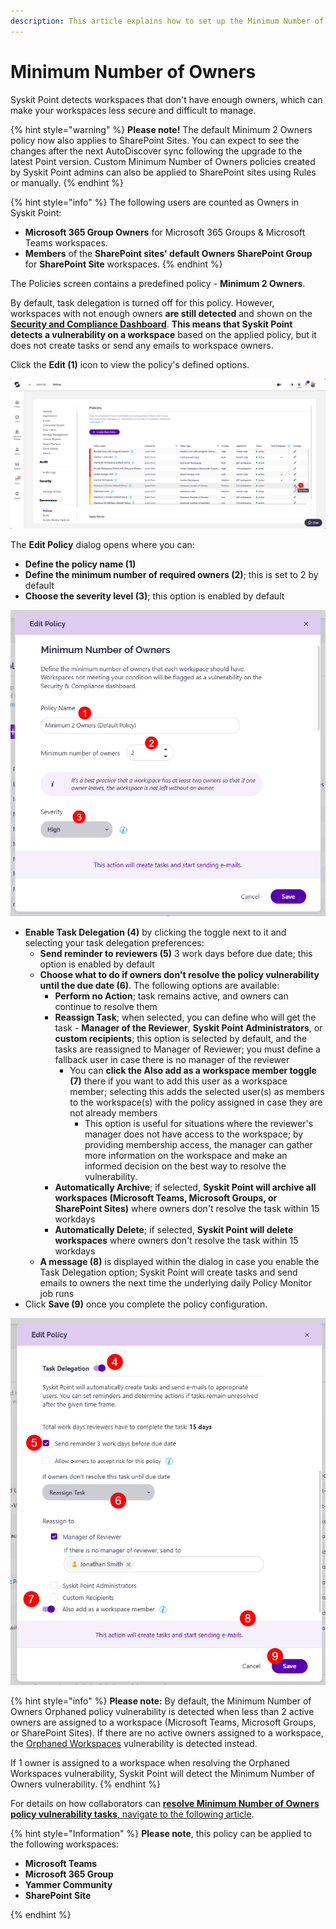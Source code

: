 ```yaml
---
description: This article explains how to set up the Minimum Number of Owners policy in Syskit Point.
---
```


# Minimum Number of Owners

Syskit Point detects workspaces that don't have enough owners, which can make your workspaces less secure and difficult to manage.

{% hint style="warning" %}
**Please note!** 
The default Minimum 2 Owners policy now also applies to SharePoint Sites. 
You can expect to see the changes after the next AutoDiscover sync following the upgrade to the latest Point version.
Custom Minimum Number of Owners policies created by Syskit Point admins can also be applied to SharePoint sites using Rules or manually.
{% endhint %}

{% hint style="info" %}
The following users are counted as Owners in Syskit Point:
* **Microsoft 365 Group Owners** for Microsoft 365 Groups & Microsoft Teams workspaces.
* **Members** of the **SharePoint sites' default Owners SharePoint Group** for **SharePoint Site** workspaces.
{% endhint %}
 
The Policies screen contains a predefined policy - **Minimum 2 Owners**. 

By default, task delegation is turned off for this policy. However, workspaces with not enough owners **are still detected** and shown on the [**Security and Compliance Dashboard**](../security-compliance-checks/workspaces-not-enough-owners.md). **This means that Syskit Point detects a vulnerability on a workspace** based on the applied policy, but it does not create tasks or send any emails to workspace owners. 

Click the **Edit (1)** icon to view the policy's defined options.

![Minimum Number of Owners - Edit Policy](../../.gitbook/assets/set-up-automated-workflows-min-owners-edit.png)

The **Edit Policy** dialog opens where you can:

* **Define the policy name (1)**
* **Define the minimum number of required owners (2)**; this is set to 2 by default
* **Choose the severity level (3)**; this option is enabled by default

![Edit Policy Dialog](../../.gitbook/assets/set-up-automated-workflows-min-owners-dialog.png)

* **Enable Task Delegation (4)** by clicking the toggle next to it and selecting your task delegation preferences:  
  * **Send reminder to reviewers (5)** 3 work days before due date; this option is enabled by default  
  * **Choose what to do if owners don't resolve the policy vulnerability until the due date (6)**. The following options are available:   
    * **Perform no Action**; task remains active, and owners can continue to resolve them
    * **Reassign Task**; when selected, you can define who will get the task - **Manager of the Reviewer**, **Syskit Point Administrators**, or **custom recipients**; this option is selected by default, and the tasks are reassigned to Manager of Reviewer; you must define a fallback user in case there is no manager of the reviewer   
      * You can **click the Also add as a workspace member toggle (7)** there if you want to add this user as a workspace member; selecting this adds the selected user(s) as members to the workspace(s) with the policy assigned in case they are not already members
        * This option is useful for situations where the reviewer's manager does not have access to the workspace; by providing membership access, the manager can gather more information on the workspace and make an informed decision on the best way to resolve the vulnerability. 
    * **Automatically Archive**; if selected, **Syskit Point will archive all workspaces (Microsoft Teams, Microsoft Groups, or SharePoint Sites)** where owners don't resolve the task within 15 workdays
    * **Automatically Delete**; if selected, **Syskit Point will delete workspaces** where owners don't resolve the task within 15 workdays
  * **A message (8)** is displayed within the dialog in case you enable the Task Delegation option; Syskit Point will create tasks and send emails to owners the next time the underlying daily Policy Monitor job runs
* Click **Save (9)** once you complete the policy configuration.

![Edit Policy Dialog - Task Delegation](../../.gitbook/assets/set-up-automated-workflows-min-owners-dialog-task-delegation.png)

{% hint style="info" %}
**Please note:** By default, the Minimum Number of Owners Orphaned policy vulnerability is detected when less than 2 active owners are assigned to a workspace (Microsoft Teams, Microsoft Groups, or SharePoint Sites). If there are no active owners assigned to a workspace, the [Orphaned Workspaces](orphaned-resources-admin.md) vulnerability is detected instead.

If 1 owner is assigned to a workspace when resolving the Orphaned Workspaces vulnerability, Syskit Point will detect the Minimum Number of Owners vulnerability.
{% endhint %}

For details on how collaborators can [**resolve Minimum Number of Owners policy vulnerability tasks**, navigate to the following article](../../point-collaborators/resolve-governance-tasks/minimum-number-of-owners.md).

{% hint style="Information" %}
**Please note**, this policy can be applied to the following workspaces:
* **Microsoft Teams**
* **Microsoft 365 Group**
* **Yammer Community**
* **SharePoint Site**

{% endhint %}